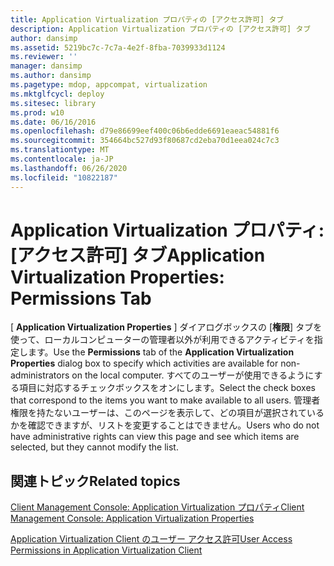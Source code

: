 ```yaml
---
title: Application Virtualization プロパティの [アクセス許可] タブ
description: Application Virtualization プロパティの [アクセス許可] タブ
author: dansimp
ms.assetid: 5219bc7c-7c7a-4e2f-8fba-7039933d1124
ms.reviewer: ''
manager: dansimp
ms.author: dansimp
ms.pagetype: mdop, appcompat, virtualization
ms.mktglfcycl: deploy
ms.sitesec: library
ms.prod: w10
ms.date: 06/16/2016
ms.openlocfilehash: d79e86699eef400c06b6edde6691eaeac54881f6
ms.sourcegitcommit: 354664bc527d93f80687cd2eba70d1eea024c7c3
ms.translationtype: MT
ms.contentlocale: ja-JP
ms.lasthandoff: 06/26/2020
ms.locfileid: "10822187"
---
```

# <span data-ttu-id="ab2c5-103">Application Virtualization プロパティ: [アクセス許可] タブ</span><span class="sxs-lookup"><span data-stu-id="ab2c5-103">Application Virtualization Properties: Permissions Tab</span></span>


<span data-ttu-id="ab2c5-104">[ **Application Virtualization Properties** ] ダイアログボックスの [**権限**] タブを使って、ローカルコンピューターの管理者以外が利用できるアクティビティを指定します。</span><span class="sxs-lookup"><span data-stu-id="ab2c5-104">Use the **Permissions** tab of the **Application Virtualization Properties** dialog box to specify which activities are available for non-administrators on the local computer.</span></span> <span data-ttu-id="ab2c5-105">すべてのユーザーが使用できるようにする項目に対応するチェックボックスをオンにします。</span><span class="sxs-lookup"><span data-stu-id="ab2c5-105">Select the check boxes that correspond to the items you want to make available to all users.</span></span> <span data-ttu-id="ab2c5-106">管理者権限を持たないユーザーは、このページを表示して、どの項目が選択されているかを確認できますが、リストを変更することはできません。</span><span class="sxs-lookup"><span data-stu-id="ab2c5-106">Users who do not have administrative rights can view this page and see which items are selected, but they cannot modify the list.</span></span>

## <span data-ttu-id="ab2c5-107">関連トピック</span><span class="sxs-lookup"><span data-stu-id="ab2c5-107">Related topics</span></span>


[<span data-ttu-id="ab2c5-108">Client Management Console: Application Virtualization プロパティ</span><span class="sxs-lookup"><span data-stu-id="ab2c5-108">Client Management Console: Application Virtualization Properties</span></span>](client-management-console-application-virtualization-properties.md)

[<span data-ttu-id="ab2c5-109">Application Virtualization Client のユーザー アクセス許可</span><span class="sxs-lookup"><span data-stu-id="ab2c5-109">User Access Permissions in Application Virtualization Client</span></span>](user-access-permissions-in-application-virtualization-client.md)

 

 





